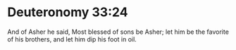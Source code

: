 # Deuteronomy 33:24

And of Asher he said, Most blessed of sons be Asher; let him be the favorite of his brothers, and let him dip his foot in oil.

